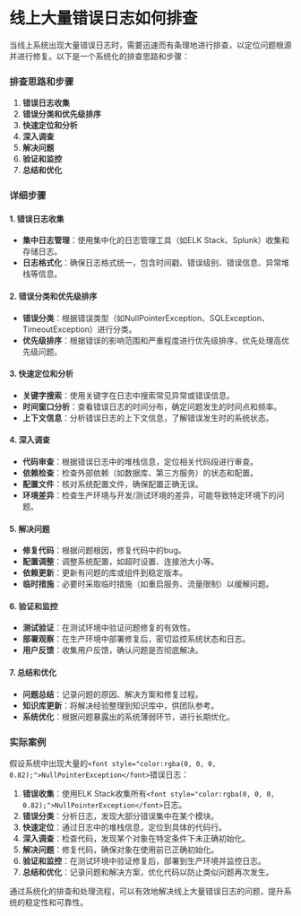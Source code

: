 # 线上大量错误日志如何排查

<font style="color:rgba(0, 0, 0, 0.82);">当线上系统出现大量错误日志时，需要迅速而有条理地进行排查，以定位问题根源并进行修复。以下是一个系统化的排查思路和步骤：</font>

### <font style="color:rgba(0, 0, 0, 0.82);">排查思路和步骤</font>
1. **<font style="color:rgba(0, 0, 0, 0.82);">错误日志收集</font>**
2. **<font style="color:rgba(0, 0, 0, 0.82);">错误分类和优先级排序</font>**
3. **<font style="color:rgba(0, 0, 0, 0.82);">快速定位和分析</font>**
4. **<font style="color:rgba(0, 0, 0, 0.82);">深入调查</font>**
5. **<font style="color:rgba(0, 0, 0, 0.82);">解决问题</font>**
6. **<font style="color:rgba(0, 0, 0, 0.82);">验证和监控</font>**
7. **<font style="color:rgba(0, 0, 0, 0.82);">总结和优化</font>**

### <font style="color:rgba(0, 0, 0, 0.82);">详细步骤</font>
#### <font style="color:rgba(0, 0, 0, 0.82);">1. 错误日志收集</font>
+ **<font style="color:rgba(0, 0, 0, 0.82);">集中日志管理</font>**<font style="color:rgba(0, 0, 0, 0.82);">：使用集中化的日志管理工具（如ELK Stack、Splunk）收集和存储日志。</font>
+ **<font style="color:rgba(0, 0, 0, 0.82);">日志格式化</font>**<font style="color:rgba(0, 0, 0, 0.82);">：确保日志格式统一，包含时间戳、错误级别、错误信息、异常堆栈等信息。</font>

#### <font style="color:rgba(0, 0, 0, 0.82);">2. 错误分类和优先级排序</font>
+ **<font style="color:rgba(0, 0, 0, 0.82);">错误分类</font>**<font style="color:rgba(0, 0, 0, 0.82);">：根据错误类型（如NullPointerException、SQLException、TimeoutException）进行分类。</font>
+ **<font style="color:rgba(0, 0, 0, 0.82);">优先级排序</font>**<font style="color:rgba(0, 0, 0, 0.82);">：根据错误的影响范围和严重程度进行优先级排序，优先处理高优先级问题。</font>

#### <font style="color:rgba(0, 0, 0, 0.82);">3. 快速定位和分析</font>
+ **<font style="color:rgba(0, 0, 0, 0.82);">关键字搜索</font>**<font style="color:rgba(0, 0, 0, 0.82);">：使用关键字在日志中搜索常见异常或错误信息。</font>
+ **<font style="color:rgba(0, 0, 0, 0.82);">时间窗口分析</font>**<font style="color:rgba(0, 0, 0, 0.82);">：查看错误日志的时间分布，确定问题发生的时间点和频率。</font>
+ **<font style="color:rgba(0, 0, 0, 0.82);">上下文信息</font>**<font style="color:rgba(0, 0, 0, 0.82);">：分析错误日志的上下文信息，了解错误发生时的系统状态。</font>

#### <font style="color:rgba(0, 0, 0, 0.82);">4. 深入调查</font>
+ **<font style="color:rgba(0, 0, 0, 0.82);">代码审查</font>**<font style="color:rgba(0, 0, 0, 0.82);">：根据错误日志中的堆栈信息，定位相关代码段进行审查。</font>
+ **<font style="color:rgba(0, 0, 0, 0.82);">依赖检查</font>**<font style="color:rgba(0, 0, 0, 0.82);">：检查外部依赖（如数据库、第三方服务）的状态和配置。</font>
+ **<font style="color:rgba(0, 0, 0, 0.82);">配置文件</font>**<font style="color:rgba(0, 0, 0, 0.82);">：核对系统配置文件，确保配置正确无误。</font>
+ **<font style="color:rgba(0, 0, 0, 0.82);">环境差异</font>**<font style="color:rgba(0, 0, 0, 0.82);">：检查生产环境与开发/测试环境的差异，可能导致特定环境下的问题。</font>

#### <font style="color:rgba(0, 0, 0, 0.82);">5. 解决问题</font>
+ **<font style="color:rgba(0, 0, 0, 0.82);">修复代码</font>**<font style="color:rgba(0, 0, 0, 0.82);">：根据问题根因，修复代码中的bug。</font>
+ **<font style="color:rgba(0, 0, 0, 0.82);">配置调整</font>**<font style="color:rgba(0, 0, 0, 0.82);">：调整系统配置，如超时设置、连接池大小等。</font>
+ **<font style="color:rgba(0, 0, 0, 0.82);">依赖更新</font>**<font style="color:rgba(0, 0, 0, 0.82);">：更新有问题的库或组件到稳定版本。</font>
+ **<font style="color:rgba(0, 0, 0, 0.82);">临时措施</font>**<font style="color:rgba(0, 0, 0, 0.82);">：必要时采取临时措施（如重启服务、流量限制）以缓解问题。</font>

#### <font style="color:rgba(0, 0, 0, 0.82);">6. 验证和监控</font>
+ **<font style="color:rgba(0, 0, 0, 0.82);">测试验证</font>**<font style="color:rgba(0, 0, 0, 0.82);">：在测试环境中验证问题修复的有效性。</font>
+ **<font style="color:rgba(0, 0, 0, 0.82);">部署观察</font>**<font style="color:rgba(0, 0, 0, 0.82);">：在生产环境中部署修复后，密切监控系统状态和日志。</font>
+ **<font style="color:rgba(0, 0, 0, 0.82);">用户反馈</font>**<font style="color:rgba(0, 0, 0, 0.82);">：收集用户反馈，确认问题是否彻底解决。</font>

#### <font style="color:rgba(0, 0, 0, 0.82);">7. 总结和优化</font>
+ **<font style="color:rgba(0, 0, 0, 0.82);">问题总结</font>**<font style="color:rgba(0, 0, 0, 0.82);">：记录问题的原因、解决方案和修复过程。</font>
+ **<font style="color:rgba(0, 0, 0, 0.82);">知识库更新</font>**<font style="color:rgba(0, 0, 0, 0.82);">：将解决经验整理到知识库中，供团队参考。</font>
+ **<font style="color:rgba(0, 0, 0, 0.82);">系统优化</font>**<font style="color:rgba(0, 0, 0, 0.82);">：根据问题暴露出的系统薄弱环节，进行长期优化。</font>

### <font style="color:rgba(0, 0, 0, 0.82);">实际案例</font>
<font style="color:rgba(0, 0, 0, 0.82);">假设系统中出现大量的</font>`<font style="color:rgba(0, 0, 0, 0.82);">NullPointerException</font>`<font style="color:rgba(0, 0, 0, 0.82);">错误日志：</font>

1. **<font style="color:rgba(0, 0, 0, 0.82);">错误收集</font>**<font style="color:rgba(0, 0, 0, 0.82);">：使用ELK Stack收集所有</font>`<font style="color:rgba(0, 0, 0, 0.82);">NullPointerException</font>`<font style="color:rgba(0, 0, 0, 0.82);">日志。</font>
2. **<font style="color:rgba(0, 0, 0, 0.82);">错误分类</font>**<font style="color:rgba(0, 0, 0, 0.82);">：分析日志，发现大部分错误集中在某个模块。</font>
3. **<font style="color:rgba(0, 0, 0, 0.82);">快速定位</font>**<font style="color:rgba(0, 0, 0, 0.82);">：通过日志中的堆栈信息，定位到具体的代码行。</font>
4. **<font style="color:rgba(0, 0, 0, 0.82);">深入调查</font>**<font style="color:rgba(0, 0, 0, 0.82);">：检查代码，发现某个对象在特定条件下未正确初始化。</font>
5. **<font style="color:rgba(0, 0, 0, 0.82);">解决问题</font>**<font style="color:rgba(0, 0, 0, 0.82);">：修复代码，确保对象在使用前已正确初始化。</font>
6. **<font style="color:rgba(0, 0, 0, 0.82);">验证和监控</font>**<font style="color:rgba(0, 0, 0, 0.82);">：在测试环境中验证修复后，部署到生产环境并监控日志。</font>
7. **<font style="color:rgba(0, 0, 0, 0.82);">总结和优化</font>**<font style="color:rgba(0, 0, 0, 0.82);">：记录问题和解决方案，优化代码以防止类似问题再次发生。</font>

<font style="color:rgba(0, 0, 0, 0.82);">通过系统化的排查和处理流程，可以有效地解决线上大量错误日志的问题，提升系统的稳定性和可靠性。</font>

